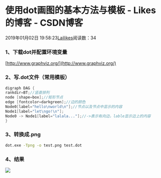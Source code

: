 # 使用dot画图的基本方法与模板 - Likes的博客 - CSDN博客
2019年01月02日 19:58:23[Lailikes](https://me.csdn.net/songchuwang1868)阅读数：34
### 1、下载dot并配置环境变量
[http://www.graphviz.org/](http://www.graphviz.org/)
### 2、写.dot文件（常用模板）
```cpp
digraph DAG {
rankdir=BT;//竖直排列
node [shape=box];//矩形节点
edge [fontcolor=darkgreen];//边的颜色
Node0[label="hello\nworld\n"];//节点以及节点中显示的内容
Node1[label="let\ngo!\n"];
Node0 -> Node1[label="lalala..."];//->表示有向边，lable显示边上的内容
}
```
### 3、转换成.png
```bash
dot.exe -Tpng -o test.png test.dot
```
### 4、结果
![](https://img-blog.csdnimg.cn/20190102195658922.png)
